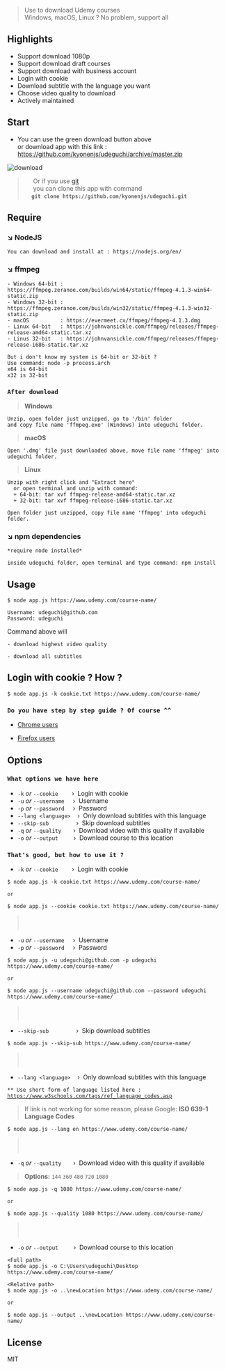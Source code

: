 > Use to download Udemy courses  
> Windows, macOS, Linux ? No problem, support all

## Highlights

- Support download 1080p
- Support download draft courses
- Support download with business account
- Login with cookie
- Download subtitle with the language you want
- Choose video quality to download
- Actively maintained

## Start
- You can use the green download button above  
  or download app with this link : https://github.com/kyonenjs/udeguchi/archive/master.zip
  
![download](https://user-images.githubusercontent.com/52479148/60701779-136d9380-9f27-11e9-8993-6071e910cd23.png)

>&nbsp;&nbsp;&nbsp;&nbsp; Or if you use [git](https://git-scm.com/)  
>&nbsp;&nbsp;&nbsp;&nbsp; you can clone this app with command  
>&nbsp;&nbsp;&nbsp; **`git clone https://github.com/kyonenjs/udeguchi.git`**

## Require
### &#x2198; NodeJS
```
You can download and install at : https://nodejs.org/en/
```
### &#x2198; ffmpeg

```
- Windows 64-bit : https://ffmpeg.zeranoe.com/builds/win64/static/ffmpeg-4.1.3-win64-static.zip
- Windows 32-bit : https://ffmpeg.zeranoe.com/builds/win32/static/ffmpeg-4.1.3-win32-static.zip
- macOS          : https://evermeet.cx/ffmpeg/ffmpeg-4.1.3.dmg
- Linux 64-bit   : https://johnvansickle.com/ffmpeg/releases/ffmpeg-release-amd64-static.tar.xz
- Linus 32-bit   : https://johnvansickle.com/ffmpeg/releases/ffmpeg-release-i686-static.tar.xz

But i don't know my system is 64-bit or 32-bit ?
Use command: node -p process.arch
x64 is 64-bit
x32 is 32-bit
```
### `After download`

> **Windows**
```
Unzip, open folder just unzipped, go to '/bin' folder
and copy file name 'ffmpeg.exe' (Windows) into udeguchi folder.
```

> **macOS**
```
Open '.dmg' file just downloaded above, move file name 'ffmpeg' into udeguchi folder.
```

> **Linux**
```
Unzip with right click and "Extract here"
  or open terminal and unzip with command:
  + 64-bit: tar xvf ffmpeg-release-amd64-static.tar.xz
  + 32-bit: tar xvf ffmpeg-release-i686-static.tar.xz
  
Open folder just unzipped, copy file name 'ffmpeg' into udeguchi folder.
```
### &#x2198; npm dependencies
```
*require node installed*

inside udeguchi folder, open terminal and type command: npm install
```
## Usage
```
$ node app.js https://www.udemy.com/course-name/

Username: udeguchi@github.com
Password: udeguchi
```
Command above will

`- download highest video quality`
 
`- download all subtitles`

## Login with cookie ? How ?
```
$ node app.js -k cookie.txt https://www.udemy.com/course-name/
```
### `Do you have step by step guide ? Of course ^^`  

 * [Chrome users](https://github.com/kyonenjs/udeguchi/issues/1#issuecomment-508435783)

 * [Firefox users](https://github.com/kyonenjs/udeguchi/issues/1#issuecomment-508431489)

## Options
### `What options we have here`
  * `-k` _or_ `--cookie`&nbsp;&nbsp;&nbsp;&nbsp;&nbsp;&nbsp;&nbsp;&nbsp;›&nbsp;&nbsp;Login with cookie
  * `-u` _or_ `--username`&nbsp;&nbsp;&nbsp;&nbsp;&nbsp;›&nbsp;&nbsp;Username
  * `-p` _or_ `--password`&nbsp;&nbsp;&nbsp;&nbsp;&nbsp;›&nbsp;&nbsp;Password
  * `--lang <language>`&nbsp;&nbsp;&nbsp;&nbsp;›&nbsp;&nbsp;Only download subtitles with this language  
  * `--skip-sub`&nbsp;&nbsp;&nbsp;&nbsp;&nbsp;&nbsp;&nbsp;&nbsp;&nbsp;&nbsp;&nbsp;&nbsp;&nbsp;&nbsp;&nbsp;&nbsp;›&nbsp;&nbsp;​Skip download subtitles  
  * `-q` _or_ `--quality`&nbsp;&nbsp;&nbsp;&nbsp;&nbsp;&nbsp;&nbsp;›&nbsp;&nbsp;Download video with this quality if available  
  * `-o` _or_ `--output`&nbsp;&nbsp;&nbsp;&nbsp;&nbsp;&nbsp;&nbsp;&nbsp;&nbsp;›&nbsp;&nbsp;Download course to this location  

### `That's good, but how to use it ?`
* `-k` _or_ `--cookie`&nbsp;&nbsp;&nbsp;&nbsp;&nbsp;&nbsp;&nbsp;&nbsp;›&nbsp;&nbsp;Login with cookie
```
$ node app.js -k cookie.txt https://www.udemy.com/course-name/

or

$ node app.js --cookie cookie.txt https://www.udemy.com/course-name/
```
> &nbsp;  
> &nbsp;  
  * `-u` _or_ `--username`&nbsp;&nbsp;&nbsp;&nbsp;&nbsp;›&nbsp;&nbsp;Username
  * `-p` _or_ `--password`&nbsp;&nbsp;&nbsp;&nbsp;&nbsp;›&nbsp;&nbsp;Password
```
$ node app.js -u udeguchi@github.com -p udeguchi https://www.udemy.com/course-name/

or

$ node app.js --username udeguchi@github.com --password udeguchi https://www.udemy.com/course-name/
```
> &nbsp;  
> &nbsp;  
  * `--skip-sub`&nbsp;&nbsp;&nbsp;&nbsp;&nbsp;&nbsp;&nbsp;&nbsp;&nbsp;&nbsp;&nbsp;&nbsp;&nbsp;&nbsp;&nbsp;&nbsp;›&nbsp;&nbsp;​Skip download subtitles
```
$ node app.js --skip-sub https://www.udemy.com/course-name/
```
> &nbsp;  
> &nbsp;  
  * `--lang <language>`&nbsp;&nbsp;&nbsp;&nbsp;›&nbsp;&nbsp;Only download subtitles with this language

<code>** Use short form of language listed here : https://www.w3schools.com/tags/ref_language_codes.asp</code>  
> If link is not working for some reason, please Google: **ISO 639-1 Language Codes**
```
$ node app.js --lang en https://www.udemy.com/course-name/
```
> &nbsp;  
> &nbsp;  
  * `-q` _or_ `--quality`&nbsp;&nbsp;&nbsp;&nbsp;&nbsp;&nbsp;&nbsp;›&nbsp;&nbsp;Download video with this quality if available
> **Options:** `144` `360` `480` `720` `1080`  
```
$ node app.js -q 1080 https://www.udemy.com/course-name/

or

$ node app.js --quality 1080 https://www.udemy.com/course-name/
```
> &nbsp;  
> &nbsp;  
  * `-o` _or_ `--output`&nbsp;&nbsp;&nbsp;&nbsp;&nbsp;&nbsp;&nbsp;&nbsp;&nbsp;›&nbsp;&nbsp;Download course to this location
```
<Full path>
$ node app.js -o C:\Users\udeguchi\Desktop https://www.udemy.com/course-name/

<Relative path>
$ node app.js -o ..\newLocation https://www.udemy.com/course-name/

or 

$ node app.js --output ..\newLocation https://www.udemy.com/course-name/ 
```

## License

MIT